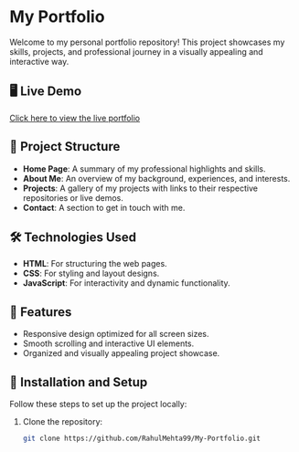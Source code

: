 # My Portfolio

Welcome to my personal portfolio repository! This project showcases my skills, projects, and professional journey in a visually appealing and interactive way.

## 🖥️ Live Demo
[Click here to view the live portfolio](https://rahul-mehta-portfolio.vercel.app/)

## 📂 Project Structure
- **Home Page**: A summary of my professional highlights and skills.
- **About Me**: An overview of my background, experiences, and interests.
- **Projects**: A gallery of my projects with links to their respective repositories or live demos.
- **Contact**: A section to get in touch with me.

## 🛠️ Technologies Used
- **HTML**: For structuring the web pages.
- **CSS**: For styling and layout designs.
- **JavaScript**: For interactivity and dynamic functionality.

## 🚀 Features
- Responsive design optimized for all screen sizes.
- Smooth scrolling and interactive UI elements.
- Organized and visually appealing project showcase.

## 📜 Installation and Setup
Follow these steps to set up the project locally:

1. Clone the repository:
   ```bash
   git clone https://github.com/RahulMehta99/My-Portfolio.git

